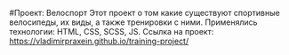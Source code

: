 #Проект: Велоспорт
Этот проект о том какие существуют спортивные велосипеды, их виды, а также тренировки с ними.
Применялись технологии: HTML, CSS, SCSS, JS.
Ссылка на проект: https://vladimirpraxein.github.io/training-project/
